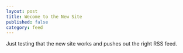 ```yaml
---
layout: post
title: Wecome to the New Site
published: false
category: feed
---
```


Just testing that the new site works and pushes out the right RSS feed.